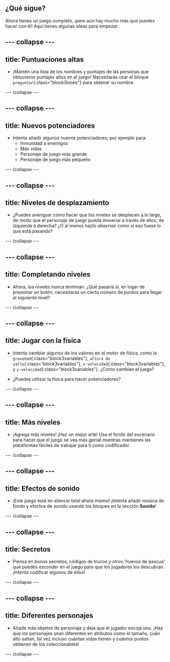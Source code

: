 ## ¿Qué sigue?

Ahora tienes un juego completo, ¡pero aún hay mucho más que puedes hacer con él! Aquí tienes algunas ideas para empezar:

## \--- collapse \---

## title: Puntuaciones altas

+ ¡Mantén una lista de los nombres y puntajes de las personas que obtuvieron puntajes altos en el juego! Necesitarás usar el bloque `preguntar`{:class="block3looks"} para obtener su nombre.

\--- /collapse \---

## \--- collapse \---

## title: Nuevos potenciadores

+ Intenta añadir algunos nuevos potenciadores; por ejemplo para: 
  + Inmunidad a enemigos
  + Más vidas
  + Personaje de juego más grande
  + Personaje de juego más pequeño

\--- /collapse \---

## \--- collapse \---

## title: Niveles de desplazamiento

+ ¿Puedes averiguar cómo hacer que los niveles se desplacen a lo largo, de modo que el personaje de juego pueda moverse a través de ellos, de izquierda a derecha? ¿O al menos hazlo *observar* como si eso fuese lo que está pasando?

\--- /collapse \---

## \--- collapse \---

## title: Completando niveles

+ Ahora, los niveles nunca terminan. ¿Qué pasaría si, en lugar de presionar un botón, necesitaras un cierto número de puntos para llegar al siguiente nivel?

\--- /collapse \---

## \--- collapse \---

## title: Jugar con la física

+ Intenta cambiar algunos de los valores en el motor de física, como la `gravedad`{:class="block3variables"}, `altura de salto`{:class="block3variables"}, `x-velocidad`{:class="block3variables"}, y `y-velocidad`{:class="block3variables"}. ¿Cómo cambian el juego?

+ ¿Puedes utilizar la física para hacer potenciadores?

\--- /collapse \---

## \--- collapse \---

## title: Más niveles

+ ¡Agrega más niveles! ¡Haz un mejor arte! Usa el fondo del escenario para hacer que el juego se vea más genial mientras mantienes las plataformas fáciles de trabajar para ti como codificador.

\--- /collapse \---

## \--- collapse \---

## title: Efectos de sonido

+ ¡Este juego está en silencio total ahora mismo! ¡Intenta añadir música de fondo y efectos de sonido usando los bloques en la sección **Sonido**!

\--- /collapse \---

## \--- collapse \---

## title: Secretos

+ Piensa en bonos secretos, códigos de trucos y otros 'huevos de pascua' que puedes esconder en el juego para que los jugadores los descubran. ¡Intenta codificar algunos de ellos!

\--- /collapse \---

## \--- collapse \---

## title: Diferentes personajes

+ Añade más objetos de personaje y deja que el jugador escoja uno. ¡Haz que los personajes sean diferentes en atributos como el tamaño, cuán alto saltan, tal vez incluso cuántas vidas tienen y cuántos puntos obtienen de los coleccionables! 

\--- /collapse \---